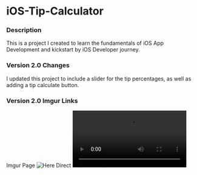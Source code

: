 # iOS-Tip-Calculator

### Description
This is a project I created to learn the fundamentals of iOS App Development and kickstart by iOS Developer journey.


### Version 2.0 Changes
I updated this project to include a slider for the tip percentages, as well as adding a tip calculate button. 

### Version 2.0 Imgur Links
Imgur Page ![Here](https://imgur.com/a/eHTVF2F)
Direct ![Here](https://i.imgur.com/ONICt8Z.mp4)
